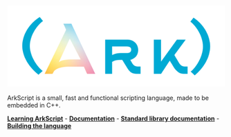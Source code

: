 ![ArkScript logo by Mazz](profile/ArkTransparent.png)

ArkScript is a small, fast and functional scripting language, made to be embedded in C++.

[**Learning ArkScript**](https://arkscript-lang.github.io/tutorials/language.html) -
[**Documentation**](https://arkscript-lang.github.io/documentation.html) -
[**Standard library documentation**](https://arkscript-lang.github.io/std) -
[**Building the language**](https://arkscript-lang.github.io/tutorials/building.html)
